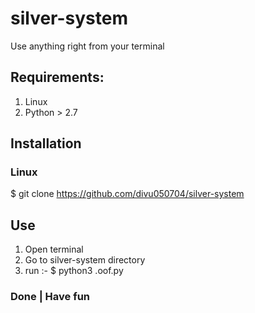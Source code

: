 # silver-system
Use anything right from your terminal
## Requirements:
1. Linux
2. Python > 2.7 
## Installation
### Linux
$ git clone https://github.com/divu050704/silver-system
## Use 
1. Open terminal
2. Go to silver-system directory
3. run :- $ python3 .oof.py
### Done | Have fun 
